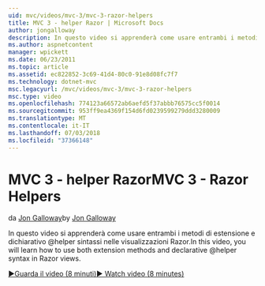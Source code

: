 ```yaml
---
uid: mvc/videos/mvc-3/mvc-3-razor-helpers
title: MVC 3 - helper Razor | Microsoft Docs
author: jongalloway
description: In questo video si apprenderà come usare entrambi i metodi di estensione e dichiarativo @helper sintassi nelle visualizzazioni Razor.
ms.author: aspnetcontent
manager: wpickett
ms.date: 06/23/2011
ms.topic: article
ms.assetid: ec822852-3c69-41d4-80c0-91e8d08fc7f7
ms.technology: dotnet-mvc
msc.legacyurl: /mvc/videos/mvc-3/mvc-3-razor-helpers
msc.type: video
ms.openlocfilehash: 774123a66572ab6aefd5f37abbb76575cc5f0014
ms.sourcegitcommit: 953ff9ea4369f154d6fd0239599279ddd3280009
ms.translationtype: MT
ms.contentlocale: it-IT
ms.lasthandoff: 07/03/2018
ms.locfileid: "37366148"
---
```

<a name="mvc-3---razor-helpers"></a><span data-ttu-id="60305-103">MVC 3 - helper Razor</span><span class="sxs-lookup"><span data-stu-id="60305-103">MVC 3 - Razor Helpers</span></span>
====================
<span data-ttu-id="60305-104">da [Jon Galloway](https://github.com/jongalloway)</span><span class="sxs-lookup"><span data-stu-id="60305-104">by [Jon Galloway](https://github.com/jongalloway)</span></span>

<span data-ttu-id="60305-105">In questo video si apprenderà come usare entrambi i metodi di estensione e dichiarativo @helper sintassi nelle visualizzazioni Razor.</span><span class="sxs-lookup"><span data-stu-id="60305-105">In this video, you will learn how to use both extension methods and declarative @helper syntax in Razor views.</span></span>

[<span data-ttu-id="60305-106">&#9654;Guarda il video (8 minuti)</span><span class="sxs-lookup"><span data-stu-id="60305-106">&#9654; Watch video (8 minutes)</span></span>](https://channel9.msdn.com/Blogs/ASP-NET-Site-Videos/mvc-3-razor-helpers)
